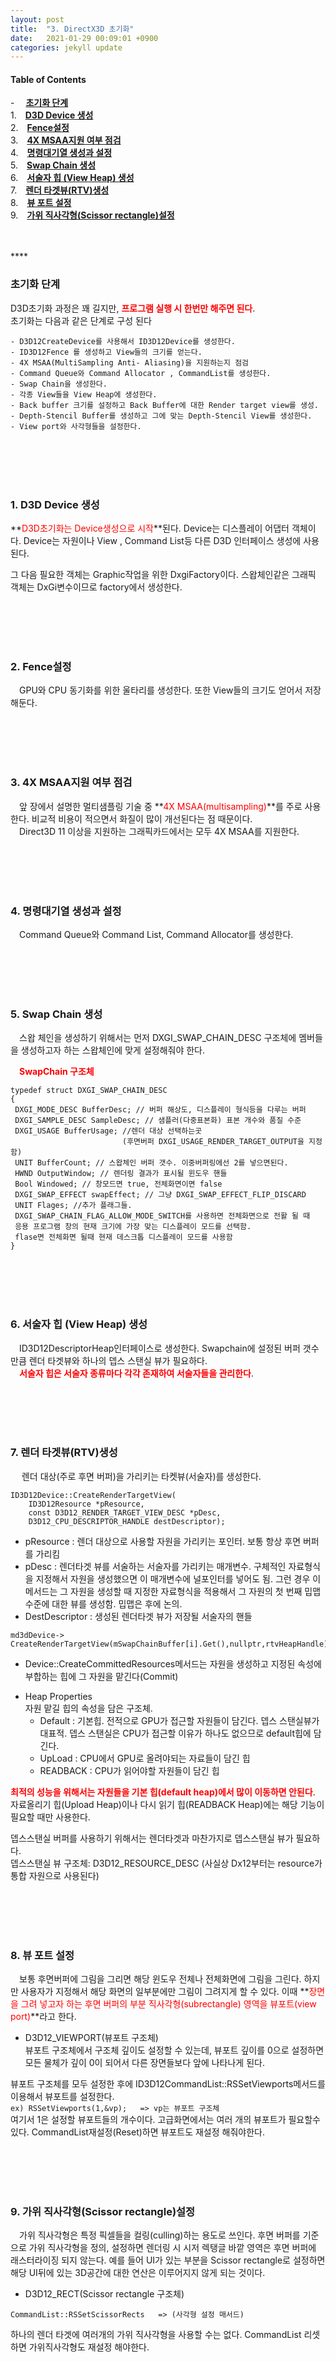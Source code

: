 ```yaml
---
layout: post
title:  "3. DirectX3D 초기화"
date:   2021-01-29 00:09:01 +0900
categories: jekyll update
---
```

#### Table of Contents
  -　 [**초기화 단계**](#초기화-단계)<br />
  1.　[**D3D Device 생성**](#1-d3d-device-생성)<br />
  2.　[**Fence설정**](#2-fence설정)<br />
  3.　[**4X MSAA지원 여부 점검**](#3-4x-msaa지원-여부-점검)<br />
  4.　[**명령대기열 생성과 설정**](#4-명령대기열-생성과-설정)<br />
  5.　[**Swap Chain 생성**](#5-swap-chain-생성)<br />
  6.　[**서술자 힙 (View Heap) 생성**](#6-서술자-힙-view-heap-생성)<br />
  7.　[**렌더 타겟뷰(RTV)생성**](#7-렌더-타겟뷰rtv생성)<br />
  8.　[**뷰 포트 설정**](#8-뷰-포트-설정)<br />
  9.　[**가위 직사각형(Scissor rectangle)설정**](#9-가위-직사각형scissor-rectangle설정)<br />

<br />
<br />
**<span style="color:red"></span>**

### **초기화 단계**
D3D초기화 과정은 꽤 길지만, **<span style="color:red">프로그램 실행 시 한번만 해주면 된다</span>**.<br> 초기화는 다음과 같은 단계로 구성 된다
```
- D3D12CreateDevice를 사용해서 ID3D12Device를 생성한다.
- ID3D12Fence 를 생성하고 View들의 크기를 얻는다.
- 4X MSAA(MultiSampling Anti- Aliasing)을 지원하는지 점검
- Command Queue와 Command Allocator , CommandList를 생성한다.
- Swap Chain을 생성한다.
- 각종 View들을 View Heap에 생성한다.
- Back buffer 크기를 설정하고 Back Buffer에 대한 Render target view를 생성.
- Depth-Stencil Buffer를 생성하고 그에 맞는 Depth-Stencil View를 생성한다.
- View port와 사각형들을 설정한다.
```
<br />
<br />
<br />
<br />

### **1. D3D Device 생성**
**<span style="color:red">D3D초기화는 Device생성으로 시작</span>**된다. Device는 디스플레이 어댑터 객체이다.
Device는 자원이나 View , Command List등 다른 D3D 인터페이스 생성에 사용된다.

그 다음 필요한 객체는 Graphic작업을 위한  DxgiFactory이다. 스왑체인같은 그래픽 객체는 DxGi변수이므로 factory에서 생성한다.

<br />
<br />
<br />
<br />

### **2. Fence설정**
　GPU와 CPU 동기화를 위한 울타리를 생성한다. 또한 View들의 크기도 얻어서 저장해둔다.

<br />
<br />
<br />
<br />

### **3. 4X MSAA지원 여부 점검**

　앞 장에서 설명한 멀티샘플링 기술 중 **<span style="color:red">4X MSAA(multisampling)</span>**를 주로 사용한다. 비교적 비용이 적으면서 화질이 많이 개선된다는 점 때문이다.<br>
　Direct3D 11 이상을 지원하는 그래픽카드에서는 모두 4X MSAA를 지원한다.


<br />
<br />
<br />
<br />

### **4. 명령대기열 생성과 설정**

　Command Queue와 Command List, Command Allocator를 생성한다.


<br />
<br />
<br />
<br />


### **5. Swap Chain 생성**
　스왑 체인을 생성하기 위해서는 먼저 DXGI_SWAP_CHAIN_DESC 구조체에 멤버들을 생성하고자 하는 스왑체인에 맞게 설정해줘야 한다.

　**<span style="color:red">SwapChain 구조체</span>**
```
typedef struct DXGI_SWAP_CHAIN_DESC
{
 DXGI_MODE_DESC BufferDesc; // 버퍼 해상도, 디스플레이 형식등을 다루는 버퍼
 DXGI_SAMPLE_DESC SampleDesc; // 샘플러(다중표본화) 표본 개수와 품질 수준
 DXGI_USAGE BufferUsage; //렌더 대상 선택하는곳
                         (후면버퍼 DXGI_USAGE_RENDER_TARGET_OUTPUT을 지정함)
 UNIT BufferCount; // 스왑체인 버퍼 갯수. 이중버퍼링에선 2를 넣으면된다.
 HWND OutputWindow; // 렌더링 결과가 표시될 윈도우 핸들
 Bool Windowed; // 창모드면 true, 전체화면이면 false
 DXGI_SWAP_EFFECT swapEffect; // 그냥 DXGI_SWAP_EFFECT_FLIP_DISCARD
 UNIT Flages; //추가 플래그들.
 DXGI_SWAP_CHAIN_FLAG_ALLOW_MODE_SWITCH를 사용하면 전체화면으로 전활 될 때
 응용 프로그램 창의 현재 크기에 가장 맞는 디스플레이 모드를 선택함.
 flase면 전체화면 될때 현재 데스크톱 디스플레이 모드를 사용함
}
```

<br />
<br />
<br />
<br />


### **6. 서술자 힙 (View Heap) 생성**
　ID3D12DescriptorHeap인터페이스로 생성한다. Swapchain에 설정된 버퍼 갯수만큼 렌더 타겟뷰와 하나의 뎁스 스탠실 뷰가 필요하다.<br>
　**<span style="color:red">서술자 힙은 서술자 종류마다 각각 존재하여 서술자들을 관리한다</span>**.


<br />
<br />
<br />
<br />


### **7. 렌더 타겟뷰(RTV)생성**
　 렌더 대상(주로 후면 버퍼)을 가리키는 타켓뷰(서술자)를 생성한다.
```
ID3D12Device::CreateRenderTargetView(
	ID3D12Resource *pResource,
	const D3D12_RENDER_TARGET_VIEW_DESC *pDesc,
	D3D12_CPU_DESCRIPTOR_HANDLE destDescriptor);
```
- pResource : 렌더 대상으로 사용할 자원을 가리키는 포인터. 보통 항상 후면 버퍼를 가리킴
- pDesc : 렌더타겟 뷰를 서술하는 서술자를 가리키는 매개변수. 구체적인 자료형식을 지정해서 자원을 생성했으면 이 매개변수에 널포인터를 넣어도 됨. 그런 경우 이 메서드는 그 자원을 생성할 때 지정한 자료형식을 적용해서 그 자원의 첫 번째 밉맵 수준에 대한 뷰를 생성함. 밉맵은 후에 논의. 
- DestDescriptor : 생성된 렌더타겟 뷰가 저장될 서술자의 핸들<br>
```
md3dDevice->
CreateRenderTargetView(mSwapChainBuffer[i].Get(),nullptr,rtvHeapHandle);
```
- Device::CreateCommittedResources메서드는 자원을 생성하고 지정된 속성에 부합하는 힙에 그 자원을 맡긴다(Commit)

* Heap Properties<br>
자원 맡길 힙의 속성을 담은 구조체.<br>
  - Default : 기본힙. 전적으로 GPU가 접근할 자원들이 담긴다. 뎁스 스탠실뷰가 대표적. 뎁스 스탠실은 CPU가 접근할 이유가 하나도 없으므로 default힙에 담긴다. 
  - UpLoad : CPU에서 GPU로 올려야되는 자료들이 담긴 힙
  - READBACK : CPU가 읽어야할 자원들이 담긴 힙

**<span style="color:red">최적의 성능을 위해서는 자원들을 기본 힙(default heap)에서 많이 이동하면 안된다</span>**. 자료올리기 힙(Upload Heap)이나 다시 읽기 힙(READBACK Heap)에는 해당 기능이 필요할 때만 사용한다.

뎁스스탠실 버퍼를 사용하기 위해서는 렌더타겟과 마찬가지로 뎁스스탠실 뷰가 필요하다.<br>
뎁스스탠실 뷰 구조체: D3D12_RESOURCE_DESC (사실상 Dx12부터는 resource가 통합 자원으로 사용된다)


<br />
<br />
<br />
<br />


### **8. 뷰 포트 설정**
　보통 후면버퍼에 그림을 그리면 해당 윈도우 전체나 전체화면에 그림을 그린다. 하지만 사용자가 지정해서 해당 화면의 일부분에만 그림이 그려지게 할 수 있다. 이때 **<span style="color:red">장면을 그려 넣고자 하는 후면 버퍼의 부분 직사각형(subrectangle) 영역을 뷰포트(view port)</span>**라고 한다.

- D3D12_VIEWPORT(뷰포트 구조체)<br>
뷰포트 구조체에서 구조체 깊이도 설정할 수 있는데, 뷰포트 깊이를 0으로 설정하면 모든 물체가 깊이 0이 되어서 다른 장면들보다 앞에 나타나게 된다.

뷰포트 구조체를 모두 설정한 후에 ID3D12CommandList::RSSetViewports메서드를 이용해서 뷰포트를 설정한다.<br>
```ex) RSSetViewports(1,&vp);   => vp는 뷰포트 구조체```<br>
여기서 1은 설정할 뷰포트들의 개수이다. 고급화면에서는 여러 개의 뷰포트가 필요할수 있다.
CommandList재설정(Reset)하면 뷰포트도 재설정 해줘야한다.



<br />
<br />
<br />
<br />


### **9. 가위 직사각형(Scissor rectangle)설정**
　가위 직사각형은 특정 픽셀들을 컬링(culling)하는 용도로 쓰인다. 후면 버퍼를 기준으로 가위 직사각형을 정의, 설정하면 렌더링 시 시저 렉탱글 바깥 영역은 후면 버퍼에 래스터라이징 되지 않는다. 예를 들어 UI가 있는 부분을 Scissor rectangle로 설정하면 해당 UI뒤에 있는 3D공간에 대한 연산은 이루어지지 않게 되는 것이다.

- D3D12_RECT(Scissor rectangle 구조체)<br>


```CommandList::RSSetScissorRects   => (사각형 설정 매서드)```<br>

하나의 렌더 타겟에 여러개의 가위 직사각형을 사용할 수는 없다.
CommandList 리셋하면 가위직사각형도 재설정 해야한다.


<br />
<br />
<br />
<br />